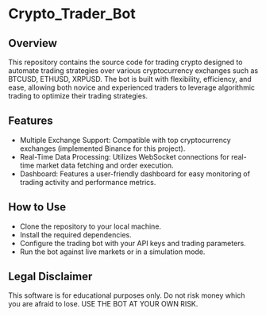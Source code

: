 # Crypto_Trader_Bot

## Overview

This repository contains the source code for trading crypto designed to automate trading strategies over various cryptocurrency exchanges such as BTCUSD, ETHUSD, XRPUSD. The bot is built with flexibility, efficiency, and ease, allowing both novice and experienced traders to leverage algorithmic trading to optimize their trading strategies.

## Features

- Multiple Exchange Support: Compatible with top cryptocurrency exchanges (implemented Binance for this project).
- Real-Time Data Processing: Utilizes WebSocket connections for real-time market data fetching and order execution.
- Dashboard: Features a user-friendly dashboard for easy monitoring of trading activity and performance metrics.

## How to Use
- Clone the repository to your local machine.
- Install the required dependencies.
- Configure the trading bot with your API keys and trading parameters.
- Run the bot against live markets or in a simulation mode.

## Legal Disclaimer
This software is for educational purposes only. Do not risk money which you are afraid to lose. USE THE BOT AT YOUR OWN RISK. 
